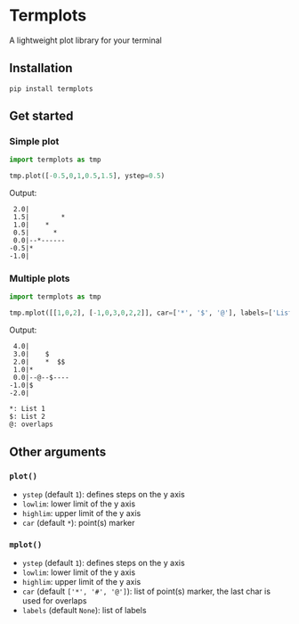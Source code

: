# Termplots

A lightweight plot library for your terminal

## Installation

```
pip install termplots
```

## Get started

### Simple plot

```python
import termplots as tmp

tmp.plot([-0.5,0,1,0.5,1.5], ystep=0.5)
```

Output:

```
 2.0|
 1.5|        *
 1.0|    *
 0.5|      *
 0.0|--*------
-0.5|*
-1.0|
```

### Multiple plots

```python
import termplots as tmp

tmp.mplot([[1,0,2], [-1,0,3,0,2,2]], car=['*', '$', '@'], labels=['List 1', 'List 2'])
```

Output:

```
 4.0|
 3.0|    $
 2.0|    *  $$
 1.0|*
 0.0|--@--$----
-1.0|$
-2.0|

*: List 1
$: List 2
@: overlaps
```

## Other arguments

### `plot()`

- `ystep` (default `1`): defines steps on the y axis
- `lowlim`: lower limit of the y axis
- `highlim`: upper limit of the y axis
- `car` (default `*`): point(s) marker

### `mplot()`

- `ystep` (default `1`): defines steps on the y axis
- `lowlim`: lower limit of the y axis
- `highlim`: upper limit of the y axis
- `car` (default `['*', '#', '@']`): list of point(s) marker, the last char is used for overlaps
- `labels` (default `None`): list of labels
